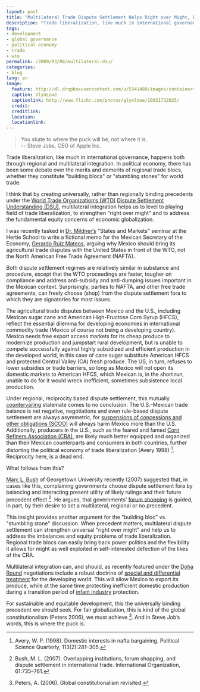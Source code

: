```yaml
---
layout: post
title: "Multilateral Trade Dispute Settlement Helps Right over Might, Equity"
description: "Trade liberalization, like much in international governance, happens both through regional and multilateral integration. In political economy, there has been some debate over the merits and demerits of regional trade blocs, whether they constitute building blocs or stumbling stones for world trade."
tags: 
- development
- global governance
- political economy
- trade
- wto
permalink: /2009/03/08/multilateral-dsu/
categories:
- blog
lang: en
image:
  feature: http://dl.dropboxusercontent.com/u/5341489/images/containers_crop.jpg
  caption: GlynLowe
  captionlink: http://www.flickr.com/photos/glynlowe/10921732025/
  credit: 
  creditlink: 
  location: 
  locationlink:
---
```


> You skate to where the puck will be, not where it is.    
> -- Steve Jobs, CEO of Apple Inc.

Trade liberalization, like much in international governance, happens both through regional and multilateral integration. 
In political economy, there has been some debate over the merits and demerits of regional trade blocs, whether they constitute "building blocs" or "stumbling stones" for world trade.

I think that by creating universally, rather than regionally binding precedents under the [World Trade Organization‘s (WTO)](http://www.wto.org) [Dispute Settlement Understanding (DSU)](http://en.wikipedia.org/wiki/Dispute_settlement_in_the_WTO), multilateral integration helps us to level to playing field of trade liberalization, to strengthen "right over might" and to address the fundamental equity concerns of economic globalization.

I was recently tasked in [Dr. Mildner‘s](http://en.wikipedia.org/wiki/Gerardo_Ruiz_Mateos) "States and Markets" seminar at the Hertie School to write a fictional memo for the Mexican Secretary of the Economy, [Gerardo Ruiz Mateos](http://en.wikipedia.org/wiki/Gerardo_Ruiz_Mateos), arguing why Mexico should bring its agricultural trade disputes with the United States in front of the WTO, not the North American Free Trade Agreement (NAFTA).

Both dispute settlement regimes are relatively similar in substance and procedure, except that the WTO proceedings are faster, tougher on compliance and address anti-subsidy and anti-dumping issues important in the Mexican context. 
Surprisingly, parties to NAFTA, and other free trade agreements, can freely choose (shop) from the dispute settlement fora to which they are signatories for most issues.

The agricultural trade disputes between Mexico and the U.S., including Mexican sugar cane and American High-Fructose Corn Syrup (HFCS), reflect the essential dilemma for developing economies in international commodity trade (Mexico of course not being a developing country). 
Mexico needs free export access markets for its cheap produce to modernize production and jumpstart rural development, but is unable to compete successfully against highly subsidized and efficient production in the developed world, in this case of cane sugar substitute American HFCS and protected Central Valley (CA) fresh produce. 
The US, in turn, refuses to lower subsidies or trade barriers, so long as Mexico will not open its domestic markets to American HFCS, which Mexican is, in the short run, unable to do for it would wreck inefficient, sometimes subsistence local production.

Under regional, reciprocity based dispute settlement, this mutually [countervailing](http://en.wikipedia.org/wiki/Countervailing_duties) stalemate comes to no conclusion. 
The U.S.-Mexican trade balance is net negative, negotiations and even rule-based dispute settlement are always asymmetric, for [suspensions of concessions and other obligations (SCOO)](http://www.wto.org/english/tratop_e/dispu_e/dsu_e.htm#2) will always harm Mexico more than the U.S. Additionally, producers in the U.S., such as the feared and famed [Corn Refiners Association (CRA)](http://www.corn.org/), are likely much better equipped and organized than their Mexican counterparts and consumers in both countries, further distorting the political economy of trade liberalization (Avery 1998) [^1].
Reciprocity here, is a dead end.

What follows from this? 

[Marc L. Bush](http://explore.georgetown.edu/people/mlb66/?PageTemplateID=81) of Georgetown University recently (2007) suggested that, in cases like this, complaining governments choose dispute settlement fora by balancing and interacting present utility of likely rulings and their future precedent effect [^2]. 
He argues, that governments’ [forum shopping](http://en.wikipedia.org/wiki/Forum_shopping) is guided, in part, by their desire to set a multilateral, regional or no precedent.

This insight provides another argument for the "building bloc" vs. "stumbling stone" discussion. 
When precedent matters,  multilateral dispute settlement can strengthen universal "right over might" and help us to address the imbalances and equity problems of trade liberalization. 
Regional trade blocs can easily bring back power politics and the flexibility it allows for might as well exploited in self-interested defection of the likes of the CRA.

Multilateral integration can, and should, as recently featured under the [Doha Round](http://en.wikipedia.org/wiki/Doha_Round) negotiations include a robust doctrine of [special and differential treatment](http://en.wikipedia.org/wiki/Doha_Round#Special_and_differential_treatment) for the developing world. 
This will allow Mexico to export its produce, while at the same time protecting inefficient domestic production during a transition period of [infant industry](http://en.wikipedia.org/wiki/Infant_industry_argument) protection.

For sustainable and equitable development, this the universally binding precedent we should seek. For fair globalization, this is kind of the global constitutionalism (Peters 2006), we must achieve [^3].
And in Steve Job’s words, this is where the puck is.

[^1]: Avery, W. P. (1998). Domestic interests in nafta bargaining. Political Science Quarterly, 113(2):281–305.
[^2]: Bush, M. L. (2007). Overlapping institutions, forum shopping, and dispute settlement in international trade. International Organization, 61:735–761.
[^3]: Peters, A. (2006). Global constitutionalism revisited.